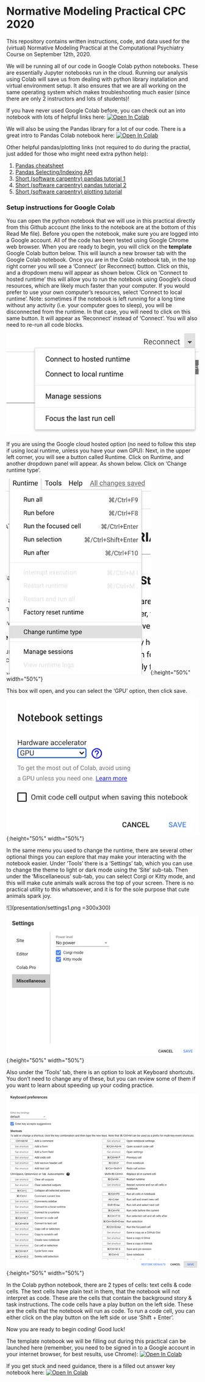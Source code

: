 # Normative Modeling Practical CPC 2020
This repository contains written instructions, code, and data used for the (virtual) Normative Modeling Practical at the Computational Psychiatry Course on September 12th, 2020.

We will be running all of our code in Google Colab python notebooks. 
These are essentially Jupyter notebooks run in the cloud. 
Running our analysis using Colab will save us from dealing with python library installation and virtual environment setup. 
It also ensures that we are all working on the same operating system which makes troubleshooting much easier (since there are only 2 instructors and lots of students)! 

If you have never used Google Colab before, you can check out an into notebook with lots of helpful links here: [![Open In Colab](https://colab.research.google.com/assets/colab-badge.svg)](https://colab.research.google.com/notebooks/intro.ipynb)

We will also be using the Pandas library for a lot of our code. There is a great intro to Pandas Colab notebook here: [![Open In Colab](https://colab.research.google.com/assets/colab-badge.svg)](https://colab.research.google.com/notebooks/mlcc/intro_to_pandas.ipynb)

Other helpful pandas/plotting links (not required to do during the practial, just added for those who might need extra python help):
1. [Pandas cheatsheet](https://pandas.pydata.org/Pandas_Cheat_Sheet.pdf)
2. [Pandas Selecting/Indexing API](https://pandas.pydata.org/pandas-docs/stable/user_guide/indexing.html)
3. [Short (software carpentry) pandas tutorial 1](https://swcarpentry.github.io/python-novice-gapminder/07-reading-tabular/index.html)
4. [Short (software carpentry) pandas tutorial 2](https://swcarpentry.github.io/python-novice-gapminder/08-data-frames/index.html)
5. [Short (software carpentry) plotting tutorial](https://swcarpentry.github.io/python-novice-gapminder/09-plotting/index.html)

### Setup instructions for Google Colab
You can open the python notebook that we will use in this practical directly from this Github account (the links to the notebook are at the bottom of this Read Me file). Before you open the notebook, make sure you are logged into a Google account. All of the code has been tested using Google Chrome web browser. When you are ready to begin, you will click on the **template** Google Colab button below. This will launch a new browser tab with the Google Colab notebook. 
Once you are in the Colab notebook tab, in the top right corner you will see a ‘Connect’ (or Reconnect) button. Click on this, and a dropdown menu will appear as shown below. Click on ‘Connect to hosted runtime’ this will allow you to run the notebook using Google’s cloud resources, which are likely much faster than your computer. If you would prefer to use your own computer’s resources, select ‘Connect to local runtime’. 
Note: sometimes if the notebook is left running for a long time without any activity (i.e. your computer goes to sleep), you will be disconnected from the runtime. In that case, you will need to click on this same button. It will appear as ‘Reconnect’ instead of ‘Connect’. You will also need to  re-run all code blocks. 

![](presentation/Runtime1.png)

If you are using the Google cloud hosted option (no need to follow this step if using local runtime, unless you have your own GPU): 
Next, in the upper left corner, you will see a button called Runtime. Click on Runtime, and another dropdown panel will appear. As shown below. Click on ‘Change runtime type’.

![](presentation/Runtime2.png){:height="50%" width="50%"}

This box will open, and you can select the ‘GPU’ option, then click save. 

![](presentation/GPU.png){:height="50%" width="50%"}

In the same menu you used to change the runtime, there are several other optional things you can explore that may make your interacting with the notebook easier. Under ‘Tools’ there is a ‘Settings’ tab, which you can use to change the theme to light or dark mode using the ‘Site’ sub-tab. Then under the ‘Miscellaneous’ sub-tab, you can select Corgi or Kitty mode, and this will make cute animals walk across the top of your screen. There is no practical utility to this whatsoever, and it is for the sole purpose that cute animals spark joy. 

![](presentation/settings1.png =300x300)

![](presentation/settings2.png){:height="50%" width="50%"}

Also under the ‘Tools’ tab, there is an option to look at Keyboard shortcuts. You don’t need to change any of these, but you can review some of them if you want to learn about speeding up your coding practice. 

![](presentation/keyboard_pref.png){:height="50%" width="50%"}

In the Colab python notebook, there are 2 types of cells: text cells & code cells. The text cells have plain text in them, that the notebook will not interpret as code. These are the cells that contain the background story & task instructions. The code cells have a play button on the left side. These are the cells that the notebook will run as code. To run a code cell, you can either click on the play button on the left side or use ‘Shift + Enter’. 
 
Now you are ready to begin coding! Good luck! 

The template notebook we will be filling out during this practical can be launched here (remember, you need to be signed in to a Google account in your internet browser, for best results, use Chrome): [![Open In Colab](https://colab.research.google.com/assets/colab-badge.svg)](https://colab.research.google.com/github/saigerutherford/CPC_2020/blob/master/tasks/instructions_cpc_machinelearning.ipynb)

If you get stuck and need guidance, there is a filled out answer key notebook here: [![Open In Colab](https://colab.research.google.com/assets/colab-badge.svg)](https://github.com/saigerutherford/CPC_2020/blob/master/tasks_key/key_cpc_machinelearning.ipynb)

